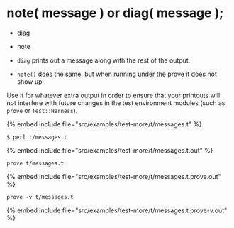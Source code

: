 # note( message ) or diag( message );

* diag
* note

* `diag` prints out a message along with the rest of the output.
* `note()` does the same, but when running under the prove it does not show up.

Use it for whatever extra output in order to ensure that
your printouts will not interfere with future changes in the
test environment modules (such as `prove` or `Test::Harness`).


{% embed include file="src/examples/test-more/t/messages.t" %}

```
$ perl t/messages.t
```

{% embed include file="src/examples/test-more/t/messages.t.out" %}

```
prove t/messages.t
```

{% embed include file="src/examples/test-more/t/messages.t.prove.out" %}

```
prove -v t/messages.t
```

{% embed include file="src/examples/test-more/t/messages.t.prove-v.out" %}



